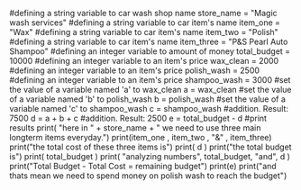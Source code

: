 #defining a string variable to car wash shop name
store_name = "Magic wash services"
#defining a string variable to car item's name
item_one = "Wax"
#defining a string variable to car item's name
item_two = "Polish"
#defining a string variable to car item's name
item_three = "P&S Pearl Auto Shampoo"
#defining an integer variable to amount of money
total_budget = 10000
#defining an integer variable to an item's price
wax_clean = 2000
#defining an integer variable to an item's price
polish_wash = 2500
#defining an integer variable to an item's price
shampoo_wash = 3000
#set the value of a variable named 'a' to wax_clean
a = wax_clean
#set the value of a variable named 'b' to polish_wash
b = polish_wash
#set the value of a variable named 'c' to shampoo_wash
c = shampoo_wash
#addition. Result: 7500
d = a + b + c
#addition. Result: 2500
e = total_budget - d 
#print results
print( "here in " + store_name + " we need to use three main longterm items everyday.")
print(item_one ,  item_two , "&" , item_three)
print("the total cost of these three items is")
print( d )
print("the total budget is")
print( total_budget )
print( "analyzing numbers", total_budget, "and", d )
print("Total Budget - Total Cost = remaining budget")
print(e)
print("and thats mean we need to spend money on polish wash to reach the budget")
